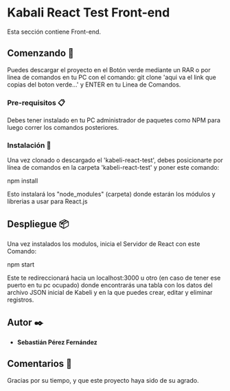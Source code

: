# Kabali React Test Front-end
Esta sección contiene Front-end.
## Comenzando 🚀

Puedes descargar el proyecto en el Botón verde mediante un RAR o por linea de comandos en tu PC con el comando:
git clone 'aqui va el link que copias del boton verde...' y ENTER en tu Linea de Comandos.

### Pre-requisitos 📋

Debes tener instalado en tu PC administrador de paquetes como NPM para luego correr los comandos posteriores.

### Instalación 🔧
Una vez clonado o descargado el 'kabeli-react-test', debes posicionarte por línea de comandos en la carpeta 'kabeli-react-test' y poner este comando:

npm install

Esto instalará los "node_modules" (carpeta) donde estarán los módulos y librerias a usar para React.js
## Despliegue 📦
Una vez instalados los modulos, inicia el Servidor de React con este Comando:

npm start

Este te redireccionará hacia un localhost:3000 u otro (en caso de tener ese puerto en tu pc ocupado) donde encontrarás una tabla con los datos del archivo JSON inicial de Kabeli y en la que puedes crear, editar y eliminar registros.
## Autor ✒️

* **Sebastián Pérez Fernández** 

## Comentarios 🎁

Gracias por su tiempo, y que este proyecto haya sido de su agrado.
